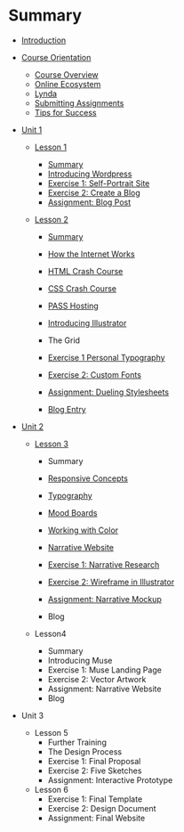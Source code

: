 # Summary

* [Introduction](README.md)
* [Course Orientation](course-orientation.md)
  * [Course Overview](course-orientation/welcome.md)
  * [Online Ecosystem](course-orientation/online-ecosystem.md)
  * [Lynda ](course-orientation/lynda.md)
  * [Submitting Assignments](course-orientation/open-studio.md)
  * [Tips for Success](course-orientation/tips-for-success.md)
* [Unit 1](unit-1.md)

  * [Lesson 1](unit-1/lesson-1.md)
    * [Summary](unit-1/lesson-1/summary.md)
    * [Introducing Wordpress](unit-1/lesson-1/introducing-wordpress.md)
    * [Exercise 1: Self-Portrait Site](unit-1/lesson-1/exercise-1-self-portrait-site.md)
    * [Exercise 2: Create a Blog](unit-1/lesson-1/exercise-2-create-a-blog.md)
    * [Assignment: Blog Post](unit-1/lesson-1/assignment-blog-post.md)
  * [Lesson 2](lesson-2.md)

    * [Summary](lesson-2/summary.md)
    * [How the Internet Works](lesson-2/how-the-internet-works.md)
    * [HTML Crash Course](lesson-2/intro-to-html.md)
    * [CSS Crash Course](lesson-2/css-crash-course.md)
    * [PASS Hosting](lesson-2/pass-hosting.md)

    * [Introducing Illustrator](https://www.gitbook.com/book/psu-arts-arch/dart-203/edit#)

    * The Grid

    * [Exercise 1 Personal Typography](lesson-2/exercise-1break-the-internet.md)

    * [Exercise 2: Custom Fonts](lesson-2/exercise-2-hello-world.md)

    * [Assignment: Dueling Stylesheets](lesson-2/assignment-dueling-stylesheets.md)
    * [Blog Entry](lesson-2/blog-entry.md)

* [Unit 2](unit-2.md)

  * [Lesson 3](unit-2/lesson-3.md)

    * Summary
    * [Responsive Concepts](unit-2/lesson-3/responsive-concepts.md)
    * [Typography](https://www.gitbook.com/book/psu-arts-arch/dart-203/edit#)

    * [Mood Boards](unit-2/lesson-3/mood-boards.md)

    * [Working with Color](unit-2/lesson-3/working-with-color.md)

    * [Narrative Website](unit-2/lesson-3/narrative-website.md)
    * [Exercise 1: Narrative Research](unit-2/lesson-3/exercise-2-breakpoint-madness.md)
    * [Exercise 2: Wireframe in Illustrator](https://www.gitbook.com/book/psu-arts-arch/dart-203/edit#)
    * [Assignment: Narrative Mockup ](unit-2/lesson-3/assignment-narrative-mockup.md)
    * Blog

  * Lesson4

    * Summary
    * Introducing Muse
    * Exercise 1: Muse Landing Page
    * Exercise 2: Vector Artwork
    * Assignment: Narrative Website
    * Blog

* Unit 3

  * Lesson 5
    * Further Training
    * The Design Process
    * Exercise 1: Final Proposal
    * Exercise 2: Five Sketches
    * Assignment: Interactive Prototype
  * Lesson 6
    * Exercise 1: Final Template
    * Exercise 2: Design Document
    * Assignment: Final Website



